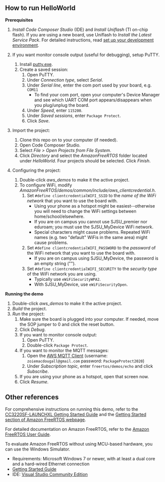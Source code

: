 ## How to run HelloWorld

**Prerequisites**
1. *Install Code Composer Studio* (IDE) and *Install Uniflash* (TI on-chip flash). If you are using a new board, use Uniflash to *Install the Latest Service Pack*. For detailed instructions, read [set up your development environment](https://docs.aws.amazon.com/freertos/latest/userguide/getting_started_ti.html#ti-setup-env).
1. If you want monitor console output (useful for debugging), setup PuTTY.
   1. Install [putty.exe](https://www.chiark.greenend.org.uk/~sgtatham/putty/latest.html).
   1. Create a saved session:
      1. Open PuTTY.
      1. Under *Connection type*, select *Serial*.
      1. Under *Serial line*, enter the com port used by your board, e.g. `COM11`
         + To find your com port, open your computer's Device Manager and see which UART COM port appears/disappears when you plug/unplug the board.
      1. Under *Speed*, enter `115200`.
      1. Under *Saved sessions*, enter `Package Protect`.
      1. Click *Save*.
   
1. Import the project:
   1. Clone this repo on to your computer (if needed).
   1. Open Code Composer Studio.
   1. Select *File > Open Projects from File System*.
   1. Click *Directory* and select the *AmazonFreeRTOS* folder located under *HelloWorld*. Four projects should be selected. Click *Finish*.
1. Configuring the project:
   1. Double-click *aws_demos* to make it the active project.
   1. To configure WiFi, modify *AmazonFreeRTOS/demos/common/include/aws_clientcredential.h*.
      1. Set `#define clientcredentialWIFI_SSID` to the *name of the WiFi network* that you want to use the board with.
         + Using your phone as a hotspot might be easiest--otherwise you will need to change the WiFi settings between home/school/elsewhere.
         + If you are on campus you cannot use SJSU_premier nor eduroam; you must use the SJSU_MyDevice WiFi network.
         + Special characters might cause problems. Repeated WiFi names (e.g. two "default" WiFis in the same area) might cause problems.
      1. Set `#define clientcredentialWIFI_PASSWORD` to the *password* of the WiFi network that you want to use the board with. 
         + If you are on campus using SJSU_MyDevice, the password is an empty string ("").
      1. Set `#define clientcredentialWIFI_SECURITY` to the *security type* of the WiFi network you are using.
         + Typically use `eWiFiSecurityWPA2`.
         + With SJSU_MyDevice, use `eWiFiSecurityOpen`.

**Running the demo**
1. Double-click *aws_demos* to make it the active project.
1. *Build* the project.
1. *Run* the project:
   1. Make sure the board is plugged into your computer. If needed, move the SOP jumper to 0 and click the reset button.
   1. Click *Debug*.
   1. If you want to monitor console output:
      1. Open PuTTY.
      1. Double-click `Package Protect`. 
   1. If you want to monitor the MQTT messages:
      1. Open the [AWS MQTT Client](https://us-west-2.console.aws.amazon.com/iot/home?region=us-west-2#/test) (username: `zoiemacdougall@gmail.com` password: `PackageProtect2020`)
      1. Under *Subscription topic*, enter `freertos/demos/echo` and click *Subscribe*.
   1. If you are using your phone as a hotspot, open that screen now.
   1. Click *Resume*.


## Other references

For comprehensive instructions on running this demo, refer to the [CC3220SF-LAUNCHXL Getting Started Guide](https://docs.aws.amazon.com/freertos/latest/userguide/getting_started_ti.html) and the [Getting Started section of Amazon FreeRTOS webpage](https://aws.amazon.com/freertos).

For detailed documentation on Amazon FreeRTOS, refer to the [Amazon FreeRTOS User Guide](https://aws.amazon.com/documentation/freertos).

To evaluate Amazon FreeRTOS without using MCU-based hardware, you can use the Windows Simulator.
* Requirements: Microsoft Windows 7 or newer, with at least a dual core and a hard-wired Ethernet connection
* [Getting Started Guide](https://docs.aws.amazon.com/freertos/latest/userguide/getting_started_windows.html)
* IDE: [Visual Studio Community Edition](https://www.visualstudio.com/downloads/)
